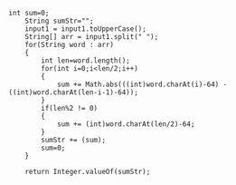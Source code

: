     int sum=0;
		String sumStr="";
		input1 = input1.toUpperCase();
	    String[] arr = input1.split(" ");
		for(String word : arr)
		{
			int len=word.length();
			for(int i=0;i<len/2;i++)
			{
				sum += Math.abs(((int)word.charAt(i)-64) - ((int)word.charAt(len-i-1)-64));
			}
			if(len%2 != 0)
			{
				sum += (int)word.charAt(len/2)-64;
			}
			sumStr += (sum);
			sum=0;
		}

		return Integer.valueOf(sumStr);
